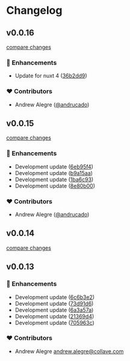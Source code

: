 # Changelog


## v0.0.16

[compare changes](https://github.com/andrucado/nuxt-layer-naiveui-ex/compare/v0.0.15...v0.0.16)

### 🚀 Enhancements

- Update for nuxt 4 ([36b2dd9](https://github.com/andrucado/nuxt-layer-naiveui-ex/commit/36b2dd9))

### ❤️ Contributors

- Andrew Alegre ([@andrucado](https://github.com/andrucado))

## v0.0.15

[compare changes](https://github.com/andrucado/nuxt-layer-naiveui-ex/compare/v0.0.14...v0.0.15)

### 🚀 Enhancements

- Development update ([6eb95f4](https://github.com/andrucado/nuxt-layer-naiveui-ex/commit/6eb95f4))
- Development update ([b9a15aa](https://github.com/andrucado/nuxt-layer-naiveui-ex/commit/b9a15aa))
- Development update ([1ba6c93](https://github.com/andrucado/nuxt-layer-naiveui-ex/commit/1ba6c93))
- Development update ([8e80b00](https://github.com/andrucado/nuxt-layer-naiveui-ex/commit/8e80b00))

### ❤️ Contributors

- Andrew Alegre ([@andrucado](https://github.com/andrucado))

## v0.0.14

[compare changes](https://github.com/andrucado/nuxt-layer-naiveui-ex/compare/v0.0.13...v0.0.14)

## v0.0.13


### 🚀 Enhancements

- Development update ([6c6b3e2](https://github.com/andrucado/nuxt-layer-naiveui-ex/commit/6c6b3e2))
- Development update ([73d91d6](https://github.com/andrucado/nuxt-layer-naiveui-ex/commit/73d91d6))
- Development update ([6a3a57a](https://github.com/andrucado/nuxt-layer-naiveui-ex/commit/6a3a57a))
- Development update ([21369d4](https://github.com/andrucado/nuxt-layer-naiveui-ex/commit/21369d4))
- Development update ([705963c](https://github.com/andrucado/nuxt-layer-naiveui-ex/commit/705963c))

### ❤️ Contributors

- Andrew Alegre <andrew.alegre@collave.com>

